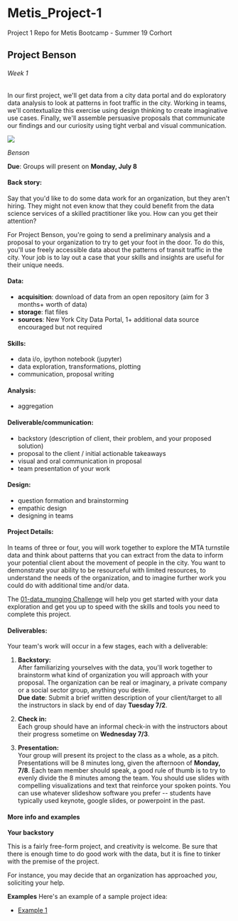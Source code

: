 # Metis_Project-1
Project 1 Repo for Metis Bootcamp - Summer 19 Corhort

## Project Benson
###### Week 1

In our first project, we'll get data from a city data portal and do exploratory data analysis to look at patterns in foot traffic in the city. Working in teams, we'll contextualize this exercise using design thinking to create imaginative use cases. Finally, we'll assemble persuasive proposals that communicate our findings and our curiosity using tight verbal and visual communication.

![](./Benson.jpg)

*Benson*

**Due**: Groups will present on **Monday, July 8**

#### Back story:

Say that you'd like to do some data work for an organization, but they aren't hiring. They might not even know that they could benefit from the data science services of a skilled practitioner like you. How can you get their attention?

For Project Benson, you're going to send a preliminary analysis and a proposal to your organization to try to get your foot in the door. To do this, you'll use freely accessible data about the patterns of transit traffic in the city. Your job is to lay out a case that your skills and insights are useful for their unique needs.

#### Data:

 * **acquisition**: download of data from an open repository (aim for 3 months+ worth of data)
 * **storage**: flat files
 * **sources**: New York City Data Portal, 1+ additional data source encouraged but not required


#### Skills:

 * data i/o, ipython notebook (jupyter)
 * data exploration, transformations, plotting
 * communication, proposal writing


#### Analysis:

 * aggregation


#### Deliverable/communication:

 * backstory (description of client, their problem, and your proposed solution)
 * proposal to the client / initial actionable takeaways
 * visual and oral communication in proposal
 * team presentation of your work


#### Design:

 * question formation and brainstorming
 * empathic design
 * designing in teams


#### Project Details:

In teams of three or four, you will work together to explore the MTA turnstile data and think about patterns that you can extract from the data to inform your potential client about the movement of people in the city. You want to demonstrate your ability to be resourceful with limited resources, to understand the needs of the organization, and to imagine further work you could do with additional time and/or data.

The [01-data_munging Challenge](../../../challenges/challenges_questions/01-mta) will help you get started with your data exploration and get you up to speed with the skills and tools you need to complete this project.

<div id='deliverables'></div>  

#### Deliverables:

Your team's work will occur in a few stages, each with a deliverable:

1. **Backstory:**  
After familiarizing yourselves with the data, you'll work together to brainstorm what kind of organization you will approach with your proposal. The organization can be real or imaginary, a private company or a social sector group, anything you desire.  
**Due date**: Submit a brief written description of your client/target to all the instructors in slack by end of day **Tuesday 7/2**.

1. **Check in:**  
Each group should have an informal check-in with the instructors about their progress sometime on **Wednesday 7/3**.

1. **Presentation:**  
Your group will present its project to the class as a whole, as a pitch. Presentations will be 8 minutes long, given the afternoon of **Monday, 7/8**. Each team member should speak, a good rule of thumb is to try to evenly divide the 8 minutes among the team. You should use slides with compelling visualizations and text that reinforce your spoken points. You can use whatever slideshow software you prefer -- students have typically used keynote, google slides, or powerpoint in the past.  

#### More info and examples

**Your backstory**

This is a fairly free-form project, and creativity is welcome. Be sure that there is enough time to do good work with the data, but it is fine to tinker with the premise of the project.

For instance, you may decide that an organization has approached *you*, soliciting your help. 

**Examples** Here's an example of a sample project idea:   
 * [Example 1](./client_emails.md)   
